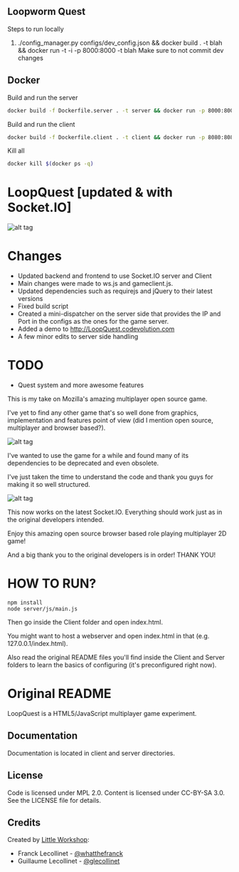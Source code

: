 ## Loopworm Quest
Steps to run locally
1) ./config_manager.py configs/dev_config.json && docker build . -t blah && docker run -t -i -p 8000:8000 -t blah
Make sure to not commit dev changes

## Docker
Build and run the server
```bash
docker build -f Dockerfile.server . -t server && docker run -p 8000:8000 -t server
```
Build and run the client
```bash
docker build -f Dockerfile.client . -t client && docker run -p 8080:8080 -t client
```

Kill all
```bash
docker kill $(docker ps -q)
```

LoopQuest [updated & with Socket.IO]
============

![alt tag](https://raw.github.com/nenuadrian/LoopQuest/master/screens/1.png)

Changes
============
  * Updated backend and frontend to use Socket.IO server and Client
  * Main changes were made to ws.js and gameclient.js.
  * Updated dependencies such as requirejs and jQuery to their latest versions
  * Fixed build script
  * Created a mini-dispatcher on the server side that provides the IP and Port in the configs as the ones for the game server.
  * Added a demo to http://LoopQuest.codevolution.com
  * A few minor edits to server side handling

TODO
============
  * Quest system and more awesome features
 


This is my take on Mozilla's amazing multiplayer open source game.

I've yet to find any other game that's so well done from graphics, implementation and features point of view (did I mention open source, multiplayer and browser based?).

![alt tag](https://raw.github.com/nenuadrian/LoopQuest/master/screens/2.png)

I've wanted to use the game for a while and found many of its dependencies to be deprecated and even obsolete.

I've just taken the time to understand the code and thank you guys for making it so well structured.

![alt tag](https://raw.github.com/nenuadrian/LoopQuest/master/screens/3.png)

This now works on the latest Socket.IO. Everything should work just as in the original developers intended.

Enjoy this amazing open source browser based role playing multiplayer 2D game!

And a big thank you to the original developers is in order! THANK YOU!

HOW TO RUN?
============

```
npm install
node server/js/main.js
```

Then go inside the Client folder and open index.html.

You might want to host a webserver and open index.html in that (e.g. 127.0.0.1/index.html).

Also read the original README files you'll find inside the Client and Server folders to learn the basics of configuring (it's preconfigured right now).


Original README
============
LoopQuest is a HTML5/JavaScript multiplayer game experiment.


Documentation
-------------

Documentation is located in client and server directories.


License
-------

Code is licensed under MPL 2.0. Content is licensed under CC-BY-SA 3.0.
See the LICENSE file for details.


Credits
-------
Created by [Little Workshop](http://www.littleworkshop.fr):

* Franck Lecollinet - [@whatthefranck](http://twitter.com/whatthefranck)
* Guillaume Lecollinet - [@glecollinet](http://twitter.com/glecollinet)
